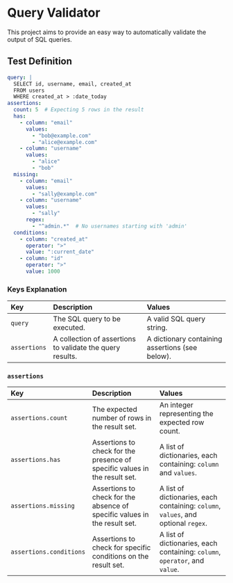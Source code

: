 # Query Validator

This project aims to provide an easy way to automatically validate the output of SQL queries.

## Test Definition

```yaml filename="test-select-users.yaml"
query: |
  SELECT id, username, email, created_at
  FROM users
  WHERE created_at > :date_today
assertions:
  count: 5  # Expecting 5 rows in the result
  has:
    - column: "email"
      values: 
        - "bob@example.com"
        - "alice@example.com"
    - column: "username"
      values: 
        - "alice"
        - "bob"
  missing:
    - column: "email"
      values: 
        - "sally@example.com"
    - column: "username"
      values:
        - "sally"
      regex:
        - "^admin.*"  # No usernames starting with 'admin'
  conditions:
    - column: "created_at"
      operator: ">"
      value: ":current_date"
    - column: "id"
      operator: ">"
      value: 1000
```

### Keys Explanation

| Key          | Description                                               | Values                                          |
| :----------- | :-------------------------------------------------------- | :---------------------------------------------- |
| `query`      | The SQL query to be executed.                             | A valid SQL query string.                       |
| `assertions` | A collection of assertions to validate the query results. | A dictionary containing assertions (see below). |

### `assertions`

| Key                     | Description                                                  | Values                                                       |
| :---------------------- | :----------------------------------------------------------- | :----------------------------------------------------------- |
| `assertions.count`      | The expected number of rows in the result set.               | An integer representing the expected row count.              |
| `assertions.has`        | Assertions to check for the presence of specific values in the result set. | A list of dictionaries, each containing: `column` and `values`. |
| `assertions.missing`    | Assertions to check for the absence of specific values in the result set. | A list of dictionaries, each containing: `column`, `values`, and optional `regex`. |
| `assertions.conditions` | Assertions to check for specific conditions on the result set. | A list of dictionaries, each containing: `column`, `operator`, and `value`. |
